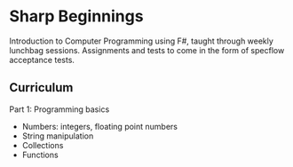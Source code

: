 Sharp Beginnings
===============

Introduction to Computer Programming using F#, taught through weekly lunchbag sessions. Assignments and tests to come in the form of specflow acceptance tests.


Curriculum
-----------
Part 1: Programming basics
- Numbers: integers, floating point numbers
- String manipulation
- Collections
- Functions
